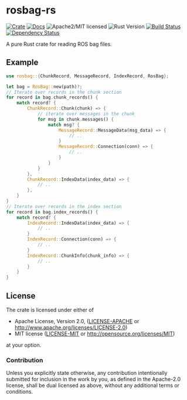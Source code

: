 # rosbag-rs

[![Crate][crate-image]][crate-link]
[![Docs][docs-image]][docs-link]
![Apache2/MIT licensed][license-image]
![Rust Version][rustc-image]
[![Build Status][build-image]][build-link]
[![Dependency Status][deps-image]][deps-link]

A pure Rust crate for reading ROS bag files.

## Example
```rust
use rosbag::{ChunkRecord, MessageRecord, IndexRecord, RosBag};

let bag = RosBag::new(path)?;
// Iterate over records in the chunk section
for record in bag.chunk_records() {
    match record? {
        ChunkRecord::Chunk(chunk) => {
            // iterate over messages in the chunk
            for msg in chunk.messages() {
                match msg? {
                    MessageRecord::MessageData(msg_data) => {
                        // ..
                    }
                    MessageRecord::Connection(conn) => {
                        // ..
                    }
                }
            }
        },
        ChunkRecord::IndexData(index_data) => {
            // ..
        },
    }
}
// Iterate over records in the index section
for record in bag.index_records() {
    match record? {
        IndexRecord::IndexData(index_data) => {
            // ..
        }
        IndexRecord::Connection(conn) => {
            // ..
        }
        IndexRecord::ChunkInfo(chunk_info) => {
            // ..
        }
    }
}
```

## License

The crate is licensed under either of

 * Apache License, Version 2.0, ([LICENSE-APACHE](LICENSE-APACHE) or http://www.apache.org/licenses/LICENSE-2.0)
 * MIT license ([LICENSE-MIT](LICENSE-MIT) or http://opensource.org/licenses/MIT)

at your option.

### Contribution

Unless you explicitly state otherwise, any contribution intentionally submitted
for inclusion in the work by you, as defined in the Apache-2.0 license, shall be dual licensed as above, without any
additional terms or conditions.

[//]: # (badges)

[crate-image]: https://img.shields.io/crates/v/rosbag.svg
[crate-link]: https://crates.io/crates/rosbag
[docs-image]: https://docs.rs/rosbag/badge.svg
[docs-link]: https://docs.rs/rosbag
[rustc-image]: https://img.shields.io/badge/rustc-1.56+-blue.svg
[license-image]: https://img.shields.io/badge/license-Apache2.0/MIT-blue.svg
[build-image]: https://github.com/newpavlov/rosbag-rs/actions/workflows/rosbag.yml/badge.svg
[build-link]: https://github.com/newpavlov/rosbag-rs/actions/workflows/rosbag.yml
[deps-image]: https://deps.rs/repo/github/newpavlov/rosbag-rs/status.svg
[deps-link]: https://deps.rs/repo/github/newpavlov/rosbag-rs
